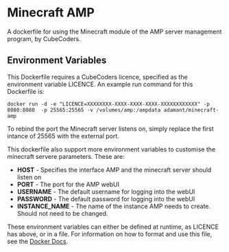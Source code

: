 # Minecraft AMP
A dockerfile for using the Minecraft module of the AMP server management program, by CubeCoders.

## Environment Variables
This Dockerfile requires a CubeCoders licence, specified as the environment variable LICENCE. An example run command for this Dockerfile is:

```docker run -d -e "LICENCE=XXXXXXXX-XXXX-XXXX-XXXX-XXXXXXXXXXXX" -p 8080:8080  -p 25565:25565 -v /volumes/amp:/ampdata adamant/minecraft-amp```

To rebind the port the Minecraft server listens on, simply replace the first intance of 25565 with the external port.

This dockerfile also support more environment variables to customise the minecraft servere parameters. These are:
* **HOST** - Specifies the interface AMP and the minecraft server should listen on
* **PORT** - The port for the AMP webUI
* **USERNAME** - The default username for logging into the webUI
* **PASSWORD** - The default password for logging into the webUI
* **INSTANCE_NAME** - The name of the instance AMP needs to create. Should not need to be changed.

These environment variables can either be defined at runtime, as LICENCE has above, or in a file. For information on how to format and use this file, see the [Docker Docs](https://docs.docker.com/engine/reference/commandline/run/#/set-environment-variables-e-env-env-file).
